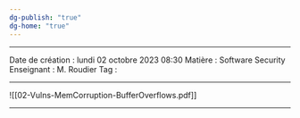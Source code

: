 ```yaml
---
dg-publish: "true"
dg-home: "true"
---
```

 ---

 Date de création : lundi 02 octobre 2023 08:30
 Matière : Software Security
 Enseignant : M. Roudier
 Tag :

---

![[02-Vulns-MemCorruption-BufferOverflows.pdf]]

---
